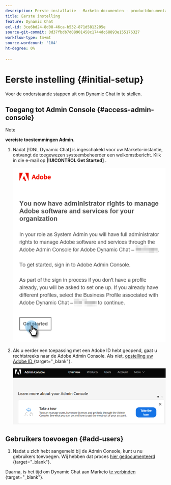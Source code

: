 ```yaml
---
description: Eerste installatie - Marketo-documenten - productdocumentatie
title: Eerste instelling
feature: Dynamic Chat
exl-id: 3ce6bd24-8d08-46ca-b532-871d5813205e
source-git-commit: 0d37fbdb7d08901458c1744dc68893e155176327
workflow-type: tm+mt
source-wordcount: '104'
ht-degree: 0%

---
```


# Eerste instelling {#initial-setup}

Voer de onderstaande stappen uit om Dynamic Chat in te stellen.

## Toegang tot Admin Console {#access-admin-console}

>[!NOTE]
>
>**vereiste toestemmingen Admin.**

1. Nadat [!DNL Dynamic Chat] is ingeschakeld voor uw Marketo-instantie, ontvangt de toegewezen systeembeheerder een welkomstbericht. Klik in die e-mail op **[!UICONTROL Get Started]** .

   ![](assets/initial-setup-1.png)

1. Als u eerder een toepassing met een Adobe ID hebt geopend, gaat u rechtstreeks naar de Adobe Admin Console. Als niet, [ opstelling uw Adobe ID ](https://helpx.adobe.com/manage-account/using/create-update-adobe-id.html){target="_blank"}.

   ![](assets/initial-setup-2.png)

## Gebruikers toevoegen {#add-users}

1. Nadat u zich hebt aangemeld bij de Admin Console, kunt u nu gebruikers toevoegen. Wij hebben dat proces [ hier gedocumenteerd ](/help/marketo/product-docs/demand-generation/dynamic-chat/setup-and-configuration/add-or-remove-chat-users.md#add-a-chat-user){target="_blank"}.

Daarna, is het tijd om Dynamic Chat aan Marketo [ te verbinden ](/help/marketo/product-docs/demand-generation/dynamic-chat/integrations/adobe-marketo-engage.md){target="_blank"}.
